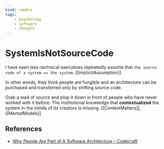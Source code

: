 ```yaml
---
kind: ramble
tags: 
    - psychology
    - software
    - thought
---
```


# SystemIsNotSourceCode

I have seen less-technical executives repeatedly assume that `the source code of a system == the system`. [[ImplicitAssumption]]

In other words, they think people are fungible and an architecture can be purchased and transferred *only* by shifting source code.

Grab a wad of source and plop it down in front of people who have never worked with it before: The institutional knowledge that __contextualized__ the system in the minds of its creators is missing.
[[ContextMatters]], [[MentalModels]]

## References

* [Why People Are Part of A Software Architecture – Codecraft](https://codecraft.co/2008/06/25/why-people-are-part-of-a-software-architecture)
